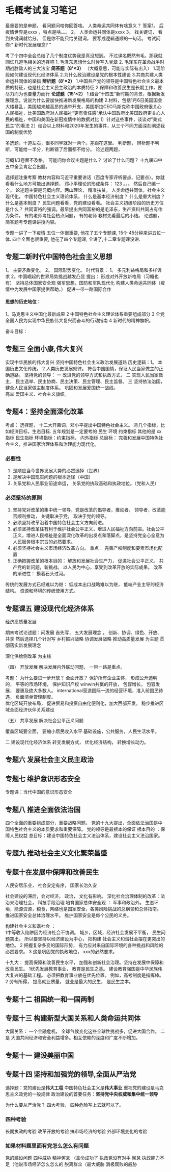 # 毛概考试复习笔记

最重要的是审题， 看问题问啥你回答啥。 
人类命运共同体有啥意义？ 
答案1。 后疫情世界是xxxx ，特点是啥。。。
2。  人类命运共同体是xxxx
3。  找关键词， 看到关键词就给分。 但是你不能只给关键词， 要写成逻辑通顺的一句话。
考试问你:" 新时代发展理念?   "

考了个四中全会总结了几个制度优势我是真没想到。 不过课名既然有毛，那我就回忆几道毛相关的选择吧 1. 毛泽东思想什么时候写入党章 2. 毛泽东在革命战争时期战胜敌人的三大法宝  **简答题（8'×3）**  （大概意思，可能与实际有出入） 1.现阶段如何建设现代化经济体系 2.为什么政治建设是党的根本性建设 3.共商共建人类命运共同体的举措 **辨析题（8'×2）** 1.中国共产党的领导是中国特色社会主义最本质的特征，也是社会主义民主政治的本质特征 2.保障和改善民生是长期工作，要尽力而为也要量力而行 **论述题（15'×2）** 1.结合“十四五”新时期的背景，根据新发展理念，说说为什么要加快推进新发展格局的构建 2.材料，包括1月6日美国国会大楼暴乱，美国越来越高昂的选举开支，美国斯拉CEO马斯克称中国政府很关心人民福祉，比美国政府对人民福祉“更有责任感”承认中国政府比美国政府更关心人民的福祉，中国和美国在新冠疫情中的数据对比 1）针对这些事件，谈谈对”美式民主“的看法 2）结合以上材料和2020年发生的事件，从三个不同方面深刻阐述我国的制度优势 

多选题，十道左右，很多同学就对一两个。差距在这里。
判断题， 
辨析题不判断，可能给一半分，判断错了后面都不给分。 
论述题两题，

习概1/3卷面不及格，
可能问你会议主题是什么？ 讨论了什么问题？
十九届四中五中全会肯定会出题。


选择题注重考察 教材内容和习近平重要讲话（百度专家评析要点、记要点）。你就看看什么地方可能出选择题，
邓小平理论的形成条件： 123 。。。 然后自己编一个。
论述题主要是习概内容。两山理论， 精准扶贫， 
人类命运共同体，社会主义现代化， 中国特色社会主义理论体系，  什么是基本经济制度？ 什么是重大制度？什么是基本制度？ 民生问题看看，党的建设看看。
社会主义初级阶段的历史方位是什么？ 共同富裕的强调。最早提出共同富裕的是毛泽东，生产资料共同占有作为条件。
有的老师考社会热点问题， 有的老师
教材先看最后的小结。
论述题，简答题考专题课讲授内容。

专题一讲了一下疫情.五位一体很重要, 他花了五个专题课, 15个 45分钟来讲五位一体. 四个全面也很重要, 他花了四个专题课, 全讲了,十二章专题课没讲.
## 专题二新时代中国特色社会主义思想
  1。 主要矛盾变化。 2。 国际形势变化。
时代背景：
1。 多元利益格局和多样诉求
2。中国崛起的世界局势挑战越发凸显
提出：  形成对外开放新格局（习概也有）
坚持总体国家安全观
强军思想，国防和军队现代化
构建人类命运共同体（疫情中为发展中国家提供帮助，）
促进一带一路国际合作


#### 思想的历史地位：
1。马克思主义中国化最新成果
2   中国特色社会主义理论体系重要组成部分
3    全党全国人民为实现中华民族伟大复兴而奋斗的行动指南
4   新时代的精神旗帜。

奋斗目标：


## 专题三 全面小康,伟大复兴
实现中华民族的伟大复兴
坚持中国特色社会主义政治发展道路
历史逻辑：1。 本国历史文化传统， 2  人类历史发展规律。
符合中国国情，保证人民当家做主的正确道路。
坚持党的领导： 一 改进党的领导方式和执政方式，
二  实现人民当家做主， 民主选举、民主协商、民主决策、民主管理、民主监督。
三    坚持依法治国，健全人民当家做主制度体系。
巩固和发展爱国统一战线。  
高举 爱国主义、社会主义旗帜。


## 专题4：坚持全面深化改革
考点：
选择题， 十二大开幕词，邓小平提出中国特色社会主义。
背几个指标，比如经济目标，生态目标.   五年规划是一定要考的
 民生 环境 约束指标 其他的是 xx指标        民生指标 环境指标：约束指标， 内外指标
总目标： 完善和发展中国特色社会主义，推进国家治理体系和治理能力现代化。

### 必要性
1. 是顺应当今世界发展大势的必然选择（世界）
2. 是解决中国现实问题的根本途径（中国）
3. 关系党和人民事业前途命运， 关系党的执政基础和执政地位。（党和人民）
### 必须坚持的原则
1. 坚持党对改革的集中统一领导，党是改革的倡导者，推动者， 领导者，改革能否顺利推动， 关键取决于党， 取决于党的领导。
2. 必须坚持改革沿着中国特色社会主义方向前进。
3. 必须坚持改革往有利于维护社会公平正义，增进人民福祉方向前进。社会公平正义，增进人民福祉是全面深化改革的出发点和落脚点，是坚持党全心全意为人民服务根本宗旨的必然要求。
4. 必须坚持社会主义市场经济改革方向。 重点： 完善产权制度和要素市场化配置
5.  正确把握改革的根本目的： 解放和发展社会生产力， 促进社会公平正义。
共产党的新问题，新挑战。 以人民为中心，享受到改革开放的实际成果。
改革的渐进性： 摸着石头过河。                                                                 

传统的发展方式已经难以为继：
低成本出口战略难以为继，
低端产业主导的经济结构。
资源和环境的传统使用方式。

## 专题课五 建设现代化经济体系
经济高质量发展


期末考试论述题：问发展
首先写，  五大发展理念 ， 创新、协调、绿色、开放、共享
然后选择几个针对写
乡村振兴战略
协调发展战略 
推动高质量发展   为主题
贯彻落实新发展理念

深化供给侧改革   为主线

（四）  开放发展
解决发展内外联动问题， 一带一路是重点。

考题：      为什么要进一步开放？ 全面开放？
保护所有企业主体，  形成公开透明的， 平等的市场环境， 保护知识产权
winwin共赢的开放， 包容增长， 包容发展， 要惠及绝大多数人。
international营造国际一流的经营环境，准入前国民待遇， 负面清单管理制度。  
优化区域开放布局， 促进贸易和投资自由化便利化，加大西部开发。 
稳步推进区域全面经济伙伴关系建设

（五）  共享发展
解决社会公平正义问题

覆盖区域要全面，
要缩小居民收入水平
基础设施，公共服务，人民生活水平。


二 建设现代化经济体系
转变发展方式， 优化经济结构， 转换增长动力。


## 专题六 发展社会主义民主政治

## 专题七 维护意识形态安全

专题课：当代中国的意识形态安全
## 专题八 推进全面依法治国
四个全面的重要组成部分，重要战略问题。
党的十九大提出，全面依法治国是中国特色社会主义的本质要求和重要保障。
党的领导是最根本的保证
根本目的 ：保障人民权益
总目标：建设中国特色社会主义法治体系，建设社会主义法治国家。


## 专题九 推动社会主义文化繁荣昌盛


## 专题十在发展中保障和改善民生
人民安居乐业，    社会安定有序，  国家长治久安

社会建设的滞后，会对经济， 政治， 文化有影响。
深化社会治理体制的改革：法治来治理社会， 科技手段治理
培育国家总体安全观   ： 军事和政治外。 生态环境，能源资源，粮食，网络也是国家安全，各类风险挑战的总纲领和总体指南。 推进国家安全总体治理水平。 
维护国家安全是每个公民的义务。

构建社会主义和谐社会 ：   
 1中等收入陷阱因为经济社会不协调。
  城乡，区域，经济社会发展不平衡， 民生问题突出。 所以要坚持以经济建设为中心， 把构建 社会主义和谐社会摆在更突出的地位。
 2   把握复杂多变的国际形势， 有力应对来自国际环境的各种挑战和风险的必然要求。
 3  这是巩固党的执政地位， xxx的必然要求。

十九大：  提高保障和改善民生水平， 加强和创新社会治理。坚持在发展中保障和改善民生。
   1优先发展教育事业， 教育是民生之基。 建设教育强国是中华民族伟大复兴的基础工程。  必须把教育事业放在优先位置。
   例如，高考制度是指挥棒。
    2  劳有所得，  提高就业质量，  就业是最大的民生， 是民生之本。
    
## 专题十二 祖国统一和一国两制


## 专题十三 构建新型大国关系和人类命运共同体
大国关系：
一个金融危机， 全球气候变化这些全球性挑战多，促进大国合作。
二是 大国共同经济和安全利益增多。相互依赖的深度和广度不断增加。


## 专题十一 建设美丽中国

## 专题十四 坚持和加强党的领导,全面从严治党

选择题：党的建设是**伟大工程** 中国特色社会主义是**伟大事业**
重视党的建设是马克思主义政党的一般规律
政治建设的首要任务：**坚持党中央权威和集中统一领导**

为什么要从严治党？
四大考验， 四种危险写上去就可以了。
### 四种考验
长期执政的考验
改革开放的考验
搞市场经济的考验
外部环境变化的考验

### 如果材料题里面有党怎么怎么有问题
党的建设问题 四种威胁
精神懈怠 （革命成功了 执政党没有对手 懈怠
执政能力不足（他说市场经济怎么怎么的
脱离群众（最大威胁
消极腐败的威胁